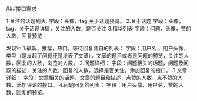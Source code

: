###接口需求

1.关注的话题列表:
字段：头像，tag,关于话题预览。
2.关于话题
字段：头像，tag，关于话题详情，关注的人数，是否关注
3.精华列表
字段：问题，头像，赞的人数，回复预览

发现\n
1.最新，推荐，热门，等待回复各自的列表：
字段：用户名 ，用户头像，类型（是发起了问题还是发表了文章），文章的题目或者是问题的预览，关注的人数，回复的人数，浏览的人数。
2.问题详细：
字段：问题相关的话题，问题及问题的描述，关注的人数，回复的人数，选择是否关注，添加回复的接口。
3.文章详细：
字段：文章相关的话题，文章的题目和描述，点赞的人数，点不赞的人数，添加评论的接口。
4.问题回复的列表：
字段：用户头像，用户名，赞的人数，回复的预览。
